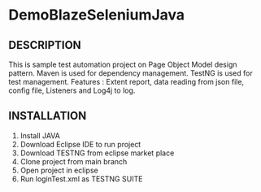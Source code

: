 # DemoBlazeSeleniumJava

## DESCRIPTION
This is sample test automation project on Page Object Model design pattern. 
Maven is used for dependency management. TestNG is used for test management.
Features : Extent report, data reading from json file, config file, Listeners and Log4j to log.

## INSTALLATION
1. Install JAVA
2. Download Eclipse IDE to run project
3. Download TESTNG from eclipse market place
4. Clone project from main branch
5. Open project in eclipse
6. Run loginTest.xml as TESTNG SUITE

